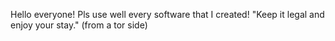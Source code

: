 Hello everyone!
Pls use well every software that I created!
"Keep it legal and enjoy your stay." (from a tor side) 
